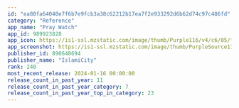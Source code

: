 ```yaml
---
id: "ea80fa64040e7f6b7e9fcb3a38c62212b17ea7f2e933292d6b62d74c97c486fd"
category: "Reference"
app_name: "Pray Watch"
app_id: 989923828
app_icon: https://is1-ssl.mzstatic.com/image/thumb/Purple116/v4/c6/05/f2/c605f245-4e90-987b-8ebe-18d9ad58875f/AppIcon-0-0-1x_U007epad-0-85-220.png/1024x1024bb.png
app_screenshot: https://is1-ssl.mzstatic.com/image/thumb/PurpleSource116/v4/bb/61/c6/bb61c6b6-6f35-3522-78c4-1c6cb9cb83ed/3300c2f9-b0e1-4a78-955a-52e581154bd0_Simulator_Screen_Shot_-_iPhone_13_Pro_Max_-_2022-03-12_at_10.08.33.png/1284x2778bb.png
publisher_id: 890648694
publisher_name: "IslamiCity"
rank: 240
most_recent_release: 2024-01-16 00:00:00
release_count_in_past_year: 11
release_count_in_past_year_category: 7
release_count_in_past_year_top_in_category: 23
---
```

